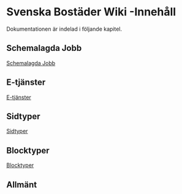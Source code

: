 <!-- TITLE: Svenska Bostäder Wiki -->
<!-- SUBTITLE: Dokumentation av SvenskaBostäder.se -->

# Svenska Bostäder Wiki -Innehåll
Dokumentationen är indelad i följande kapitel.
## Schemalagda Jobb
[Schemalagda Jobb](http://mywiki/schemalagda-jobb#schemalagda-jobb)
## E-tjänster
[E-tjänster](http://mywiki/e-tjanster#e-tjanster)
## Sidtyper
[Sidtyper](http://mywiki/sidtyper#sidtyper)
## Blocktyper
[Blocktyper](http://mywiki/blocktyper#blocktyper)
## Allmänt